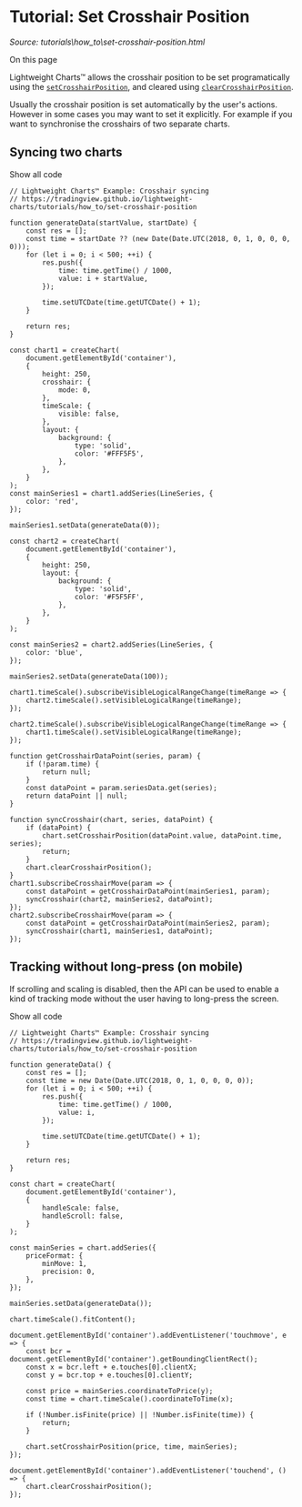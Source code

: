 # Tutorial: Set Crosshair Position

*Source: tutorials\how_to\set-crosshair-position.html*

On this page

Lightweight Charts™ allows the crosshair position to be set programatically using the [`setCrosshairPosition`](../../docs/api/interfaces/IChartApi.html#setcrosshairposition), and cleared using [`clearCrosshairPosition`](../../docs/api/interfaces/IChartApi.html#clearcrosshairposition).

Usually the crosshair position is set automatically by the user's actions. However in some cases you may want to set it explicitly. For example if you want to synchronise the crosshairs of two separate charts.

## Syncing two charts[​](set-crosshair-position.html#syncing-two-charts "Direct link to Syncing two charts")

Show all code
    
    
    // Lightweight Charts™ Example: Crosshair syncing  
    // https://tradingview.github.io/lightweight-charts/tutorials/how_to/set-crosshair-position  
      
    function generateData(startValue, startDate) {  
        const res = [];  
        const time = startDate ?? (new Date(Date.UTC(2018, 0, 1, 0, 0, 0, 0)));  
        for (let i = 0; i < 500; ++i) {  
            res.push({  
                time: time.getTime() / 1000,  
                value: i + startValue,  
            });  
      
            time.setUTCDate(time.getUTCDate() + 1);  
        }  
      
        return res;  
    }  
      
    const chart1 = createChart(  
        document.getElementById('container'),  
        {  
            height: 250,  
            crosshair: {  
                mode: 0,  
            },  
            timeScale: {  
                visible: false,  
            },  
            layout: {  
                background: {  
                    type: 'solid',  
                    color: '#FFF5F5',  
                },  
            },  
        }  
    );  
    const mainSeries1 = chart1.addSeries(LineSeries, {  
        color: 'red',  
    });  
      
    mainSeries1.setData(generateData(0));  
      
    const chart2 = createChart(  
        document.getElementById('container'),  
        {  
            height: 250,  
            layout: {  
                background: {  
                    type: 'solid',  
                    color: '#F5F5FF',  
                },  
            },  
        }  
    );  
      
    const mainSeries2 = chart2.addSeries(LineSeries, {  
        color: 'blue',  
    });  
      
    mainSeries2.setData(generateData(100));  
      
    chart1.timeScale().subscribeVisibleLogicalRangeChange(timeRange => {  
        chart2.timeScale().setVisibleLogicalRange(timeRange);  
    });  
      
    chart2.timeScale().subscribeVisibleLogicalRangeChange(timeRange => {  
        chart1.timeScale().setVisibleLogicalRange(timeRange);  
    });  
      
    function getCrosshairDataPoint(series, param) {  
        if (!param.time) {  
            return null;  
        }  
        const dataPoint = param.seriesData.get(series);  
        return dataPoint || null;  
    }  
      
    function syncCrosshair(chart, series, dataPoint) {  
        if (dataPoint) {  
            chart.setCrosshairPosition(dataPoint.value, dataPoint.time, series);  
            return;  
        }  
        chart.clearCrosshairPosition();  
    }  
    chart1.subscribeCrosshairMove(param => {  
        const dataPoint = getCrosshairDataPoint(mainSeries1, param);  
        syncCrosshair(chart2, mainSeries2, dataPoint);  
    });  
    chart2.subscribeCrosshairMove(param => {  
        const dataPoint = getCrosshairDataPoint(mainSeries2, param);  
        syncCrosshair(chart1, mainSeries1, dataPoint);  
    });  
    

## Tracking without long-press (on mobile)[​](set-crosshair-position.html#tracking-without-long-press-on-mobile "Direct link to Tracking without long-press \(on mobile\)")

If scrolling and scaling is disabled, then the API can be used to enable a kind of tracking mode without the user having to long-press the screen.

Show all code
    
    
    // Lightweight Charts™ Example: Crosshair syncing  
    // https://tradingview.github.io/lightweight-charts/tutorials/how_to/set-crosshair-position  
      
    function generateData() {  
        const res = [];  
        const time = new Date(Date.UTC(2018, 0, 1, 0, 0, 0, 0));  
        for (let i = 0; i < 500; ++i) {  
            res.push({  
                time: time.getTime() / 1000,  
                value: i,  
            });  
      
            time.setUTCDate(time.getUTCDate() + 1);  
        }  
      
        return res;  
    }  
      
    const chart = createChart(  
        document.getElementById('container'),  
        {  
            handleScale: false,  
            handleScroll: false,  
        }  
    );  
      
    const mainSeries = chart.addSeries({  
        priceFormat: {  
            minMove: 1,  
            precision: 0,  
        },  
    });  
      
    mainSeries.setData(generateData());  
      
    chart.timeScale().fitContent();  
      
    document.getElementById('container').addEventListener('touchmove', e => {  
        const bcr = document.getElementById('container').getBoundingClientRect();  
        const x = bcr.left + e.touches[0].clientX;  
        const y = bcr.top + e.touches[0].clientY;  
      
        const price = mainSeries.coordinateToPrice(y);  
        const time = chart.timeScale().coordinateToTime(x);  
      
        if (!Number.isFinite(price) || !Number.isFinite(time)) {  
            return;  
        }  
      
        chart.setCrosshairPosition(price, time, mainSeries);  
    });  
      
    document.getElementById('container').addEventListener('touchend', () => {  
        chart.clearCrosshairPosition();  
    });  
    
